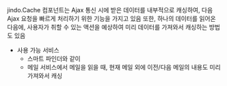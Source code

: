 jindo.Cache 컴포넌트는 Ajax 통신 시에 받은 데이터를 내부적으로 캐싱하여,
다음 Ajax 요청을 빠르게 처리하기 위한 기능을 가지고 있음
또한, 하나의 데이터를 읽어온 다음에, 사용자가 취할 수 있는 액션을 예상하여 미리 데이터를 가져와서 캐싱하는 방법도 있음

* 사용 가능 서비스
  - 스마트 파인더와 같이 
  - 메일 서비스에서 메일을 읽을 때, 현재 메일 외에 이전/다음 메일의 내용도 미리 가져와서 캐싱
